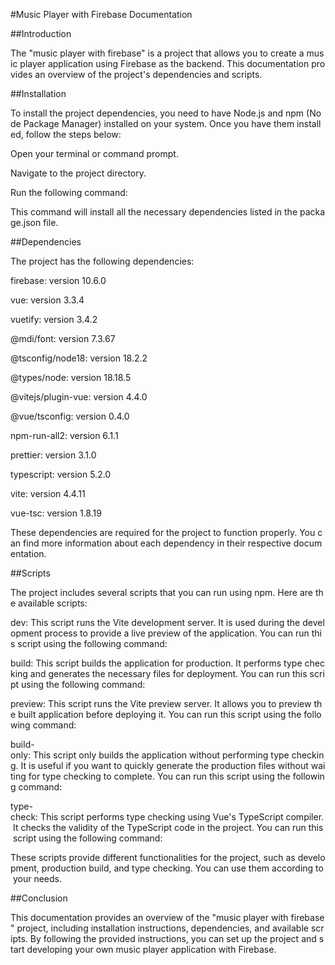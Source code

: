 #Music Player with Firebase Documentation

##Introduction

The "music player with firebase" is a project that allows you to create a music player application using Firebase as the backend. This documentation provides an overview of the project's dependencies and scripts.

##Installation

To install the project dependencies, you need to have Node.js and npm (Node Package Manager) installed on your system. Once you have them installed, follow the steps below:

Open your terminal or command prompt.

Navigate to the project directory.

Run the following command:

This command will install all the necessary dependencies listed in the package.json file.

##Dependencies

The project has the following dependencies:

firebase: version 10.6.0

vue: version 3.3.4

vuetify: version 3.4.2

@mdi/font: version 7.3.67

@tsconfig/node18: version 18.2.2

@types/node: version 18.18.5

@vitejs/plugin-vue: version 4.4.0

@vue/tsconfig: version 0.4.0

npm-run-all2: version 6.1.1

prettier: version 3.1.0

typescript: version 5.2.0

vite: version 4.4.11

vue-tsc: version 1.8.19

These dependencies are required for the project to function properly. You can find more information about each dependency in their respective documentation.

##Scripts

The project includes several scripts that you can run using npm. Here are the available scripts:

dev: This script runs the Vite development server. It is used during the development process to provide a live preview of the application. You can run this script using the following command:

build: This script builds the application for production. It performs type checking and generates the necessary files for deployment. You can run this script using the following command:

preview: This script runs the Vite preview server. It allows you to preview the built application before deploying it. You can run this script using the following command:

build-only: This script only builds the application without performing type checking. It is useful if you want to quickly generate the production files without waiting for type checking to complete. You can run this script using the following command:

type-check: This script performs type checking using Vue's TypeScript compiler. It checks the validity of the TypeScript code in the project. You can run this script using the following command:

These scripts provide different functionalities for the project, such as development, production build, and type checking. You can use them according to your needs.

##Conclusion

This documentation provides an overview of the "music player with firebase" project, including installation instructions, dependencies, and available scripts. By following the provided instructions, you can set up the project and start developing your own music player application with Firebase.
